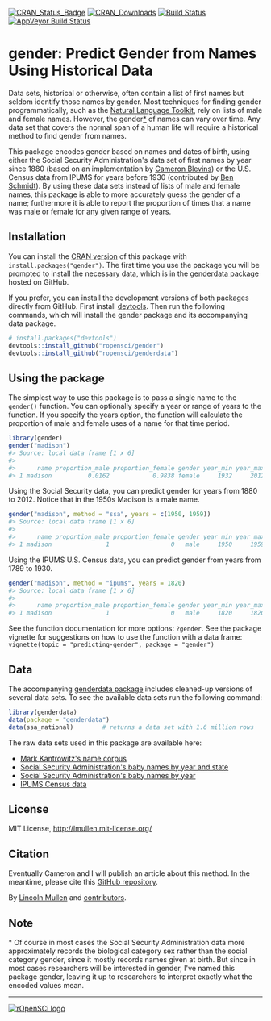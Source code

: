 <!-- README.md is generated from README.Rmd. Please edit that file -->
[![CRAN\_Status\_Badge](http://www.r-pkg.org/badges/version/gender)](http://cran.r-project.org/web/packages/gender) [![CRAN\_Downloads](http://cranlogs.r-pkg.org/badges/grand-total/gender)](http://cran.r-project.org/web/packages/gender) [![Build Status](https://travis-ci.org/ropensci/gender.svg?branch=master)](https://travis-ci.org/ropensci/gender) [![AppVeyor Build Status](https://ci.appveyor.com/api/projects/status/github/ropensci/gender?branch=master)](https://ci.appveyor.com/project/ropensci/gender)

gender: Predict Gender from Names Using Historical Data
=======================================================

Data sets, historical or otherwise, often contain a list of first names but seldom identify those names by gender. Most techniques for finding gender programmatically, such as the [Natural Language Toolkit](http://www.nltk.org/), rely on lists of male and female names. However, the gender[\*](#gender-vs-sex) of names can vary over time. Any data set that covers the normal span of a human life will require a historical method to find gender from names.

This package encodes gender based on names and dates of birth, using either the Social Security Administration's data set of first names by year since 1880 (based on an implementation by [Cameron Blevins](http://www.cameronblevins.org/)) or the U.S. Census data from IPUMS for years before 1930 (contributed by [Ben Schmidt](http://benschmidt.org/)). By using these data sets instead of lists of male and female names, this package is able to more accurately guess the gender of a name; furthermore it is able to report the proportion of times that a name was male or female for any given range of years.

Installation
------------

You can install the [CRAN version](http://cran.r-project.org/web/packages/gender/index.html) of this package with `install.packages("gender")`. The first time you use the package you will be prompted to install the necessary data, which is in the [genderdata package](http://github.com/lmullen/genderdata) hosted on GitHub.

If you prefer, you can install the development versions of both packages directly from GitHub. First install [devtools](https://github.com/hadley/devtools). Then run the following commands, which will install the gender package and its accompanying data package.

``` r
# install.packages("devtools")
devtools::install_github("ropensci/gender")
devtools::install_github("ropensci/genderdata")
```

Using the package
-----------------

The simplest way to use this package is to pass a single name to the `gender()` function. You can optionally specify a year or range of years to the function. If you specify the years option, the function will calculate the proportion of male and female uses of a name for that time period.

``` r
library(gender)
gender("madison")
#> Source: local data frame [1 x 6]
#> 
#>      name proportion_male proportion_female gender year_min year_max
#> 1 madison          0.0162            0.9838 female     1932     2012
```

Using the Social Security data, you can predict gender for years from 1880 to 2012. Notice that in the 1950s Madison is a male name.

``` r
gender("madison", method = "ssa", years = c(1950, 1959))
#> Source: local data frame [1 x 6]
#> 
#>      name proportion_male proportion_female gender year_min year_max
#> 1 madison               1                 0   male     1950     1959
```

Using the IPUMS U.S. Census data, you can predict gender from years from 1789 to 1930.

``` r
gender("madison", method = "ipums", years = 1820)
#> Source: local data frame [1 x 6]
#> 
#>      name proportion_male proportion_female gender year_min year_max
#> 1 madison               1                 0   male     1820     1820
```

See the function documentation for more options: `?gender`. See the package vignette for suggestions on how to use the function with a data frame: `vignette(topic = "predicting-gender", package = "gender")`

Data
----

The accompanying [genderdata package](http://github.com/ropensci/genderdata) includes cleaned-up versions of several data sets. To see the available data sets run the following command:

``` r
library(genderdata)
data(package = "genderdata")
data(ssa_national)        # returns a data set with 1.6 million rows
```

The raw data sets used in this package are available here:

-   [Mark Kantrowitz's name corpus](http://www.cs.cmu.edu/afs/cs/project/ai-repository/ai/areas/nlp/corpora/names/0.html)
-   [Social Security Administration's baby names by year and state](http://catalog.data.gov/dataset/baby-names-from-social-security-card-applications-data-by-state-and-district-of-)
-   [Social Security Administration's baby names by year](http://catalog.data.gov/dataset/baby-names-from-social-security-card-applications-national-level-data)
-   [IPUMS Census data](https://usa.ipums.org/)

License
-------

MIT License, <http://lmullen.mit-license.org/>

Citation
--------

Eventually Cameron and I will publish an article about this method. In the meantime, please cite this [GitHub repository](https://github.com/ropensci/gender).

By [Lincoln Mullen](http://lincolnmullen.com) and [contributors](https://github.com/ropensci/gender/graphs/contributors).

Note
----

<a name="gender-vs-sex"></a>\* Of course in most cases the Social Security Administration data more approximately records the biological category sex rather than the social category gender, since it mostly records names given at birth. But since in most cases researchers will be interested in gender, I've named this package gender, leaving it up to researchers to interpret exactly what the encoded values mean.

------------------------------------------------------------------------

[![rOpenSCi logo](http://ropensci.org/public_images/github_footer.png)](http://ropensci.org)
